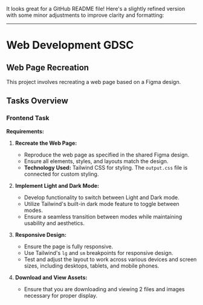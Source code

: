 It looks great for a GitHub README file! Here's a slightly refined version with some minor adjustments to improve clarity and formatting:

---

# Web Development GDSC
## Web Page Recreation

This project involves recreating a web page based on a Figma design.

## Tasks Overview

### Frontend Task

**Requirements:**

1. **Recreate the Web Page:**
   - Reproduce the web page as specified in the shared Figma design.
   - Ensure all elements, styles, and layouts match the design.
   - **Technology Used:** Tailwind CSS for styling. The `output.css` file is connected for custom styling.

2. **Implement Light and Dark Mode:**
   - Develop functionality to switch between Light and Dark mode.
   - Utilize Tailwind's built-in dark mode feature to toggle between modes.
   - Ensure a seamless transition between modes while maintaining usability and aesthetics.

3. **Responsive Design:**
   - Ensure the page is fully responsive.
   - Use Tailwind's `lg` and `sm` breakpoints for responsive design.
   - Test and adjust the layout to work across various devices and screen sizes, including desktops, tablets, and mobile phones.

4. **Download and View Assets:**
   - Ensure that you are downloading and viewing 2 files and images necessary for proper display.
